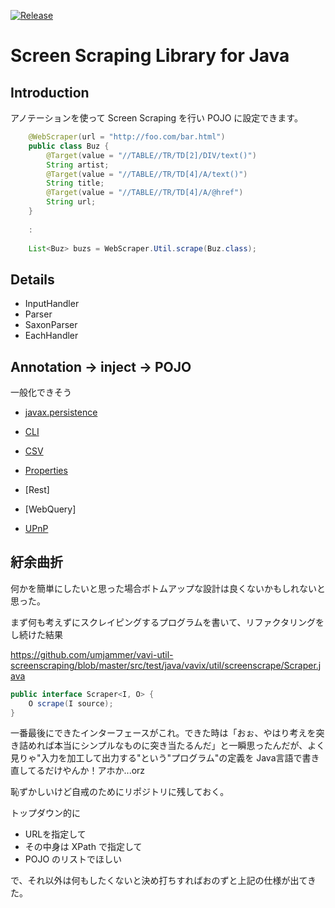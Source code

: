 [![Release](https://jitpack.io/v/umjammer/vavi-util-screenscraping.svg)](https://jitpack.io/#umjammer/vavi-util-screenscraping)

# Screen Scraping Library for Java

## Introduction

アノテーションを使って Screen Scraping を行い POJO に設定できます。

```java
    @WebScraper(url = "http://foo.com/bar.html")
    public class Buz {
        @Target(value = "//TABLE//TR/TD[2]/DIV/text()")
        String artist;
        @Target(value = "//TABLE//TR/TD[4]/A/text()")
        String title;
        @Target(value = "//TABLE//TR/TD[4]/A/@href")
        String url;
    }
    
    :
    
    List<Buz> buzs = WebScraper.Util.scrape(Buz.class);
```

## Details

 * InputHandler
 * Parser
  * SaxonParser
 * EachHandler

## Annotation -> inject -> POJO

 一般化できそう

 * [javax.persistence](http://ja.wikipedia.org/wiki/Java_Persistence_API)
 * [CLI](https://github.com/umjammer/klab-commons-cli/)
 * [CSV](https://github.com/umjammer/klab-commons-csv/)
 * [Properties](http://code.google.com/p/vavi-commons/blob/master/src/src/main/java/vavi/util/properties/annotation)

 * [Rest]
 * [WebQuery]

 * [UPnP](https://github.com/umjammer/cyberlink4java2/)
 
## 紆余曲折

何かを簡単にしたいと思った場合ボトムアップな設計は良くないかもしれないと思った。

まず何も考えずにスクレイピングするプログラムを書いて、リファクタリングをし続けた結果

https://github.com/umjammer/vavi-util-screenscraping/blob/master/src/test/java/vavix/util/screenscrape/Scraper.java

```java
public interface Scraper<I, O> {
    O scrape(I source);
}
```

一番最後にできたインターフェースがこれ。できた時は「おぉ、やはり考えを突き詰めれば本当にシンプルなものに突き当たるんだ」と一瞬思ったんだが、よく見りゃ"入力を加工して出力する"という"プログラム"の定義を Java言語で書き直してるだけやんか！アホか...orz

恥ずかしいけど自戒のためにリポジトリに残しておく。

トップダウン的に

 * URLを指定して
 * その中身は XPath で指定して
 * POJO のリストでほしい

で、それ以外は何もしたくないと決め打ちすればおのずと上記の仕様が出てきた。
